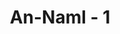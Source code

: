 ---
title: "An-Naml - 1"
no: 1
arabic_no: ١
ayah: طٰسۤ ۚ تِلْكَ اٰيٰتُ الْقُرْاٰنِ وَكِتَابٍ مُّبِيْنٍ ۙ 
translation: "Tha Sin. Inilah ayat-ayat Al-Qur'an, dan Kitab yang jelas,"
tafsir: "Awal surah ini menjelaskan bahwa Al-Qur'an adalah wahyu Allah yang diturunkan kepada Nabi Muhammad, nabi dan rasul yang terakhir. Ayat-ayat Al-Qur'an diturunkan melalui perantaraan malaikat Jibril.\n\nAyat-ayat ini memberikan penjelasan dan keterangan bagi orang yang berpikir bahwa Al-Qur'an benar-benar kitab yang diturunkan Allah kepada Nabi Muhammad. Ia bukan kata-kata tipuan atau hasil rekayasa Nabi Muhammad, dan bukan pula ciptaan salah seorang makhluk Allah. Manusia dan jin tidak mungkin dapat membuat Al-Qur'an atau menyamainya, meskipun keduanya bekerja sama untuk itu.\n\nMaksud dari kalimat \"Kitab yang menjelaskan\" adalah Al-Qur'an. Dalam ayat ini berkumpul dua nama dari Al-Qur'an itu, yaitu \"Al-Qur'an\" (yang dibaca) dan \"al-Kitab\" (yang dituliskan). Dua buah nama yang mempunyai arti dan maksud yang sama. Dalam ayat yang lain, Allah berfirman:\n\nAlif Lam Ra. (Surah) ini adalah (sebagian dari) ayat-ayat Kitab (yang sempurna) yaitu (ayat-ayat) Al-Qur'an yang memberi penjelasan. (al-hijr/15: 1)\n\nAyat-ayat Al-Qur'an memberi penjelasan tentang arti ayat-ayatnya, karena di dalamnya terdapat ayat-ayat yang saling menjelaskan. Maksudnya ialah ada ayat yang membahas satu persoalan secara rinci dan menjelaskan maksud ayat lain yang mengandung persoalan yang sama, tetapi turun secara global. Ayat-ayat Al-Qur'an juga memberi penjelasan tentang tujuan-tujuan penurunannya, seperti hukum-hukum yang terkait dengan halal dan haram, janji dan ancaman, serta perintah dan larangan. Kesemuanya itu dijadikan pedoman hidup di dunia sebagai jalan mencapai kebahagiaan hidup di akhirat kelak."
---